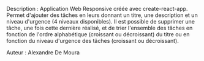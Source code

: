 Description : Application Web Responsive créée avec create-react-app.
Permet d'ajouter des tâches en leurs donnant un titre, une description et un niveau d'urgence (4 niveaux disponibles).
Il est possible de supprimer une tâche, une fois cette dernière réalisé, et de trier l'ensemble des tâches en fonction de l'ordre alphabétique (croissant ou décroissant) du titre ou en fonction du niveau d'urgence des tâches (croissant ou décroissant).

Auteur : Alexandre De Moura
